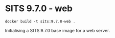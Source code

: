 # SITS 9.7.0 - web
```
docker build -t sits:9.7.0-web .
```

Initialising a SITS 9.7.0 base image for a web server.
